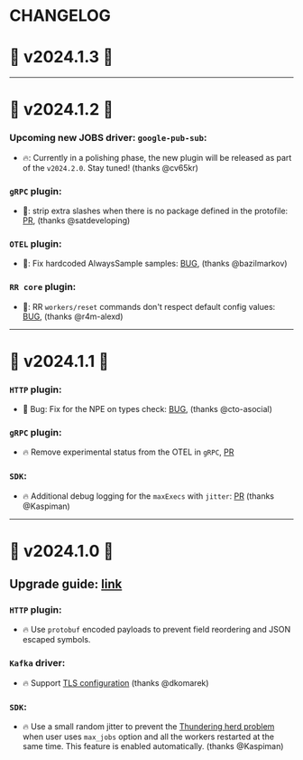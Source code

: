# CHANGELOG

# 🚀 v2024.1.3 🚀


---

# 🚀 v2024.1.2 🚀

### Upcoming new JOBS driver: `google-pub-sub`:
- 🔥: Currently in a polishing phase, the new plugin will be released as part of the `v2024.2.0`. Stay tuned! (thanks @cv65kr)

### `gRPC` plugin:
- 🐛: strip extra slashes when there is no package defined in the protofile: [PR](https://github.com/roadrunner-server/grpc/pull/134), (thanks @satdeveloping)

### `OTEL` plugin:
- 🐛: Fix hardcoded AlwaysSample samples: [BUG](https://github.com/roadrunner-server/roadrunner/issues/1918), (thanks @bazilmarkov)

### `RR core` plugin:
- 🐛: RR `workers/reset` commands don't respect default config values: [BUG](https://github.com/roadrunner-server/roadrunner/issues/1914), (thanks @r4m-alexd)

---

# 🚀 v2024.1.1 🚀

### `HTTP` plugin:
- 🐛 Bug: Fix for the NPE on types check: [BUG](https://github.com/roadrunner-server/roadrunner/issues/1903), (thanks @cto-asocial)

### `gRPC` plugin:
- 🔥 Remove experimental status from the OTEL in `gRPC`, [PR](https://github.com/roadrunner-server/grpc/pull/133)

### `SDK`:
- 🔥 Additional debug logging for the `maxExecs` with `jitter`: [PR](https://github.com/roadrunner-server/sdk/pull/121) (thanks @Kaspiman)

---

# 🚀 v2024.1.0 🚀

## Upgrade guide: [link](https://docs.roadrunner.dev/general/compatibility)

### `HTTP` plugin:
- 🔥 Use `protobuf` encoded payloads to prevent field reordering and JSON escaped symbols.

### `Kafka` driver:
- 🔥 Support [TLS configuration](https://docs.roadrunner.dev/queues-and-jobs/kafka#configuration) (thanks @dkomarek)

### `SDK`:
- 🔥 Use a small random jitter to prevent the [Thundering herd problem](https://en.wikipedia.org/wiki/Thundering_herd_problem) when user uses `max_jobs` option and all the workers restarted at the same time. This feature is enabled automatically. (thanks @Kaspiman)
